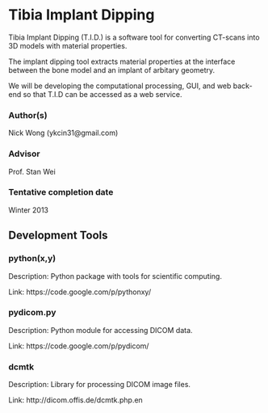 <h1>Tibia Implant Dipping</h1>
<p>
	Tibia Implant Dipping (T.I.D.) is a software tool for converting CT-scans into 3D models with material properties.
</p>
<p>
The implant dipping tool extracts material properties at the interface between the bone model and an implant of arbitary geometry. 
</p>
<p>
We will be developing the computational processing, GUI, and web back-end so that T.I.D can be accessed as a web service.
</p>
<h3>Author(s)</h3>
Nick Wong  (ykcin31@gmail.com)
<h3>Advisor</h3>
Prof. Stan Wei
<h3>Tentative completion date</h3>
Winter 2013

<h2>Development Tools</h2>

<h3>python(x,y)</h3>
<p>
	Description: Python package with tools for scientific computing. 
</p>
<p>
	Link: https://code.google.com/p/pythonxy/
</p>
<h3>pydicom.py</h3>
<p>
	Description: Python module for accessing DICOM data. 
</p>
<p>	
	Link: https://code.google.com/p/pydicom/
</p>
<h3>dcmtk</h3>
<p>
	Description: Library for processing DICOM image files.
</p>
<p>
	Link: http://dicom.offis.de/dcmtk.php.en
</p>